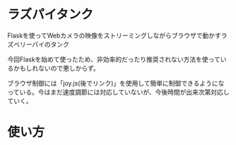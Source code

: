 # ラズパイタンク
Flaskを使ってWebカメラの映像をストリーミングしながらブラウザで動かすラズベリーパイのタンク

今回Flaskを始めて使ったため、非効率的だったり推奨されない方法を使っているかもしれないので悪しからず。

ブラウザ制御には「joy.js(後でリンク)」を使用して簡単に制御できるようになっている。今はまだ速度調節には対応していないが、今後時間が出来次第対応していく。

# 使い方

